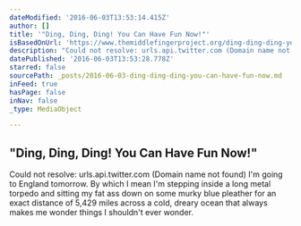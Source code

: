 ```yaml
---
dateModified: '2016-06-03T13:53:14.415Z'
author: []
title: '"Ding, Ding, Ding! You Can Have Fun Now!"'
isBasedOnUrl: 'https://www.themiddlefingerproject.org/ding-ding-ding-you-can-have-fun-now/'
description: "Could not resolve: urls.api.twitter.com (Domain name not found) I'm going to England tomorrow. By which I mean I'm stepping inside a long metal torpedo and sitting my fat ass down on some murky blue pleather for an exact distance of 5,429 miles across a cold, dreary ocean that always makes me wonder things I shouldn't ever wonder."
datePublished: '2016-06-03T13:53:28.778Z'
starred: false
sourcePath: _posts/2016-06-03-ding-ding-ding-you-can-have-fun-now.md
inFeed: true
hasPage: false
inNav: false
_type: MediaObject

---
```

<article style=""><h1>"Ding, Ding, Ding! You Can Have Fun Now!"</h1><p>Could not resolve: urls.api.twitter.com (Domain name not found) I'm going to England tomorrow. By which I mean I'm stepping inside a long metal torpedo and sitting my fat ass down on some murky blue pleather for an exact distance of 5,429 miles across a cold, dreary ocean that always makes me wonder things I shouldn't ever wonder.</p></article>